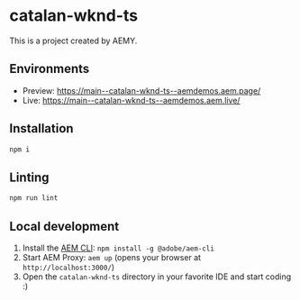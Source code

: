 # catalan-wknd-ts

This is a project created by AEMY.

## Environments

- Preview: https://main--catalan-wknd-ts--aemdemos.aem.page/
- Live: https://main--catalan-wknd-ts--aemdemos.aem.live/

## Installation

```sh
npm i
```

## Linting

```sh
npm run lint
```

## Local development

1. Install the [AEM CLI](https://github.com/adobe/helix-cli): `npm install -g @adobe/aem-cli`
1. Start AEM Proxy: `aem up` (opens your browser at `http://localhost:3000/`)
1. Open the `catalan-wknd-ts` directory in your favorite IDE and start coding :)
